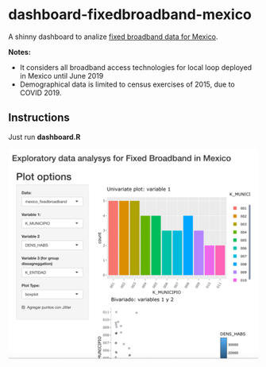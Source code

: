 # dashboard-fixedbroadband-mexico

A shinny dashboard to analize [fixed broadband data for Mexico](https://github.com/czammar/BandaAnchaFija).

**Notes:**

* It considers all broadband access technologies for local loop deployed in Mexico until June 2019
* Demographical data is limited to census exercises of 2015, due to COVID 2019.

## Instructions

Just run **dashboard.R**

![Dashboard](./screenshot.png)

